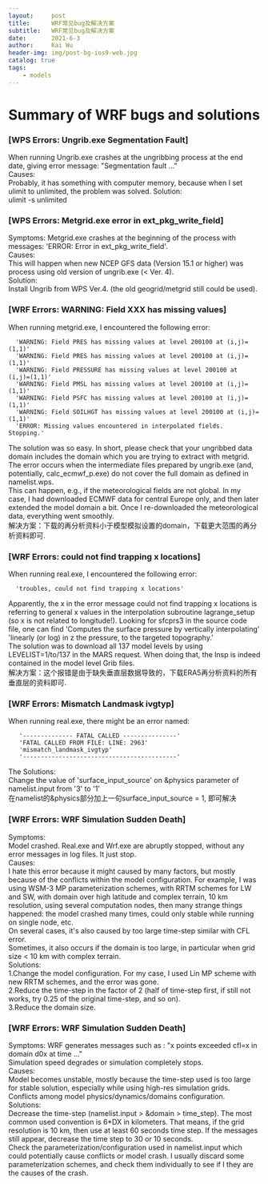```yaml
---
layout:     post
title:      WRF常见bug及解决方案
subtitle:   WRF常见bug及解决方案
date:       2021-6-3
author:     Kai Wu
header-img: img/post-bg-ios9-web.jpg
catalog: true
tags:
    - models
---
```


# Summary of WRF bugs and solutions 

### [WPS Errors: Ungrib.exe Segmentation Fault]
When running Ungrib.exe crashes at the ungribbing process at the end date, giving error message: "Segmentation fault ..."  
Causes:  
Probably, it has something with computer memory, because when I set ulimit to unlimited, the problem was solved.
Solution:  
ulimit -s unlimited  

### [WPS Errors: Metgrid.exe error in ext_pkg_write_field]
Symptoms:
Metgrid.exe crashes at the beginning of the process with messages: 'ERROR: Error in ext_pkg_write_field'.  
Causes:  
This will happen when new NCEP GFS data (Version 15.1 or higher) was process using old version of ungrib.exe (< Ver. 4).  
Solution:  
Install Ungrib from WPS Ver.4. (the old geogrid/metgrid still could be used).  

### [WRF Errors: WARNING: Field XXX has missing values]

When running metgrid.exe, I encountered the following error:

      'WARNING: Field PRES has missing values at level 200100 at (i,j)=(1,1)'
      'WARNING: Field PRES has missing values at level 200100 at (i,j)=(1,1)'
      'WARNING: Field PRESSURE has missing values at level 200100 at (i,j)=(1,1)'
      'WARNING: Field PMSL has missing values at level 200100 at (i,j)=(1,1)'
      'WARNING: Field PSFC has missing values at level 200100 at (i,j)=(1,1)'
      'WARNING: Field SOILHGT has missing values at level 200100 at (i,j)=(1,1)'
      'ERROR: Missing values encountered in interpolated fields. Stopping.'

The solution was so easy. In short, please check that your ungribbed data domain includes the domain which you are trying to extract with metgrid.  
The error occurs when the intermediate files prepared by ungrib.exe (and, potentially, calc_ecmwf_p.exe) do not cover the full domain as defined in namelist.wps.  
This can happen, e.g., if the meteorological fields are not global. In my case, I had downloaded ECMWF data for central Europe only, and then later extended the model domain a bit. Once I re-downloaded the meteorological data, everything went smoothly.  
解决方案：下载的再分析资料小于模型模拟设置的domain，下载更大范围的再分析资料即可.  

### [WRF Errors: could not find trapping x locations]
When running real.exe, I encountered the following error:

      'troubles, could not find trapping x locations'

Apparently, the x in the error message could not find trapping x locations is referring to general x values in the interpolation subroutine lagrange_setup (so x is not related to longitude!). Looking for sfcprs3 in the source code file, one can find
      'Computes the surface pressure by vertically interpolating'
      'linearly (or log) in z the pressure, to the targeted topography.'  
The solution was to download all 137 model levels by using LEVELIST=1/to/137 in the MARS request. When doing that, the lnsp is indeed contained in the model level Grib files.  
解决方案：这个报错是由于缺失垂直层数据导致的，下载ERA5再分析资料的所有垂直层的资料即可.  

### [WRF Errors: Mismatch Landmask ivgtyp]
When running real.exe, there might be an error named:

       '-------------- FATAL CALLED ---------------'
       'FATAL CALLED FROM FILE: LINE: 2963'
       'mismatch_landmask_ivgtyp'
       '-------------------------------------------'

The Solutions:  
Change the value of 'surface_input_source' on &physics parameter of namelist.input from '3' to '1'  
在namelist的&physics部分加上一句surface_input_source = 1, 即可解决  

### [WRF Errors: WRF Simulation Sudden Death]
Symptoms:  
Model crashed. Real.exe and Wrf.exe are abruptly stopped, without any error messages in log files. It just stop.  
Causes:  
I hate this error because it might caused by many factors, but mostly because of the conflicts within the model configuration. For example, I was using WSM-3 MP parameterization schemes, with RRTM schemes for LW and SW, with domain over high latitude and complex terrain, 10 km resolution, using several computation nodes, then many strange things happened: the model crashed many times, could only stable while running on single node, etc.  
On several cases, it's also caused by too large time-step similar with CFL error.  
Sometimes, it also occurs if the domain is too large, in particular when grid size < 10 km with complex terrain.  
Solutions:  
1.Change the model configuration. For my case, I used Lin MP scheme with new RRTM schemes, and the error was gone.  
2.Reduce the time-step in the factor of 2 (half of time-step first, if still not works, try 0.25 of the original time-step, and so on).  
3.Reduce the domain size.  

### [WRF Errors: WRF Simulation Sudden Death]
Symptoms: 
WRF generates messages such as : "x points exceeded cfl=x in domain d0x at time ..."  
Simulation speed degrades or simulation completely stops.  
Causes:  
Model becomes unstable, mostly because the time-step used is too large for stable solution, especially while using high-res simulation grids.  
Conflicts among model physics/dynamics/domains configuration.  
Solutions:  
Decrease the time-step (namelist.input > &domain > time_step).  The most common used convention is 6*DX in kilometers. That means, if the grid resolution is 10 km, then use at least 60 seconds time step. If the messages still appear, decrease the time step to 30 or 10 seconds.  
Check the parameterization/configuration used in namelist.input which could potentially cause conflicts or model crash. I usually discard some parameterization schemes, and check them individually to see if I they are the causes of the crash.  